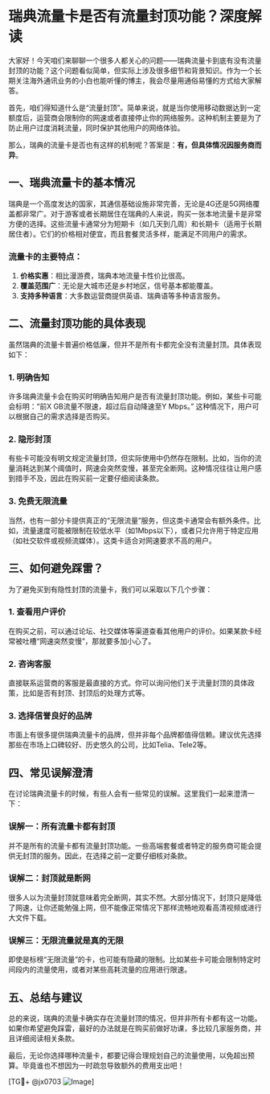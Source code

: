 # 瑞典流量卡是否有流量封顶功能？深度解读

大家好！今天咱们来聊聊一个很多人都关心的问题——瑞典流量卡到底有没有流量封顶的功能？这个问题看似简单，但实际上涉及很多细节和背景知识。作为一个长期关注海外通讯业务的小白也能听懂的博主，我会尽量用通俗易懂的方式给大家解答。

首先，咱们得知道什么是“流量封顶”。简单来说，就是当你使用移动数据达到一定额度后，运营商会限制你的网速或者直接停止你的网络服务。这种机制主要是为了防止用户过度消耗流量，同时保护其他用户的网络体验。

那么，瑞典的流量卡是否也有这样的机制呢？答案是：**有，但具体情况因服务商而异**。

## 一、瑞典流量卡的基本情况

瑞典是一个高度发达的国家，其通信基础设施非常完善，无论是4G还是5G网络覆盖都非常广。对于游客或者长期居住在瑞典的人来说，购买一张本地流量卡是非常方便的选择。这些流量卡通常分为短期卡（如几天到几周）和长期卡（适用于长期居住者）。它们的价格相对便宜，而且套餐灵活多样，能满足不同用户的需求。

### 流量卡的主要特点：
1. **价格实惠**：相比漫游费，瑞典本地流量卡性价比很高。
2. **覆盖范围广**：无论是大城市还是乡村地区，信号基本都能覆盖。
3. **支持多种语言**：大多数运营商提供英语、瑞典语等多种语言服务。

## 二、流量封顶功能的具体表现

虽然瑞典的流量卡普遍价格低廉，但并不是所有卡都完全没有流量封顶。具体表现如下：

### 1. **明确告知**
许多瑞典流量卡会在购买时明确告知用户是否有流量封顶功能。例如，某些卡可能会标明：“前X GB流量不限速，超过后自动降速至Y Mbps。” 这种情况下，用户可以根据自己的需求选择是否购买。

### 2. **隐形封顶**
有些卡可能没有明文规定流量封顶，但实际使用中仍然存在限制。比如，当你的流量消耗达到某个阈值时，网速会突然变慢，甚至完全断网。这种情况往往让用户感到措手不及，因此在购买前一定要仔细阅读条款。

### 3. **免费无限流量**
当然，也有一部分卡提供真正的“无限流量”服务，但这类卡通常会有额外条件。比如，流量速度可能被限制在较低水平（如1Mbps以下），或者只允许用于特定应用（如社交软件或视频流媒体）。这类卡适合对网速要求不高的用户。

## 三、如何避免踩雷？

为了避免买到有隐性封顶的流量卡，我们可以采取以下几个步骤：

### 1. **查看用户评价**
在购买之前，可以通过论坛、社交媒体等渠道查看其他用户的评价。如果某款卡经常被吐槽“网速突然变慢”，那就要多加小心了。

### 2. **咨询客服**
直接联系运营商的客服是最直接的方式。你可以询问他们关于流量封顶的具体政策，比如是否有封顶、封顶后的处理方式等。

### 3. **选择信誉良好的品牌**
市面上有很多提供瑞典流量卡的品牌，但并非每个品牌都值得信赖。建议优先选择那些在市场上口碑较好、历史悠久的公司，比如Telia、Tele2等。

## 四、常见误解澄清

在讨论瑞典流量卡的时候，有些人会有一些常见的误解。这里我们一起来澄清一下：

### 误解一：所有流量卡都有封顶
并不是所有的流量卡都有流量封顶功能。一些高端套餐或者特定的服务商可能会提供无封顶的服务。因此，在选择之前一定要仔细核对条款。

### 误解二：封顶就是断网
很多人以为流量封顶就意味着完全断网，其实不然。大部分情况下，封顶只是降低了网速，让你还能勉强上网，但不能像正常情况下那样流畅地观看高清视频或进行大文件下载。

### 误解三：无限流量就是真的无限
即使是标榜“无限流量”的卡，也可能有隐藏的限制。比如某些卡可能会限制特定时间段内的流量使用，或者对某些高耗流量的应用进行限速。

## 五、总结与建议

总的来说，瑞典的流量卡确实存在流量封顶的情况，但并非所有卡都有这一功能。如果你希望避免踩雷，最好的办法就是在购买前做好功课，多比较几家服务商，并且详细阅读相关条款。

最后，无论你选择哪种流量卡，都要记得合理规划自己的流量使用，以免超出预算。毕竟谁也不想因为一时疏忽导致额外的费用支出吧！

[TG💪+ @jx0703 ![Image](https://github.com/user-attachments/assets/dbca1d08-cadb-493c-b0ec-ad6f7a83f270)]